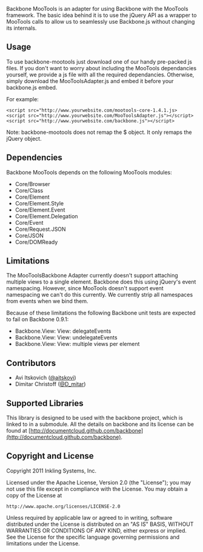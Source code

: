 Backbone MooTools is an adapter for using Backbone with the MooTools framework. The basic
idea behind it is to use the jQuery API as a wrapper to MooTools calls to allow us to
seamlessly use Backbone.js without changing its internals.

## Usage

To use backbone-mootools just download one of our handy pre-packed js files. If you don't
want to worry about including the MooTools dependancies yourself, we provide a js file
with all the required dependancies. Otherwise, simply download the MooToolsAdapter.js and
embed it before your backbone.js embed.

For example:

    <script src="http://www.yourwebsite.com/mootools-core-1.4.1.js>
    <script src="http://www.yourwebsite.com/MooToolsAdapter.js"></script>
    <script src="http://www.yourwebsite.com/backbone.js"></script>

Note: backbone-mootools does not remap the $ object. It only remaps the jQuery object.

## Dependencies

Backbone MooTools depends on the following MooTools modules:

 * Core/Browser
 * Core/Class
 * Core/Element
 * Core/Element.Style
 * Core/Element.Event
 * Core/Element.Delegation
 * Core/Event
 * Core/Request.JSON
 * Core/JSON
 * Core/DOMReady

## Limitations

The MooToolsBackbone Adapter currently doesn't support attaching multiple views to a single
element. Backbone does this using jQuery's event namespacing. However, since MooTools
doesn't support event namespacing we can't do this currently. We currently strip all namespaces
from events when we bind them.

Because of these limitations the following Backbone unit tests are expected to fail on
Backbone 0.9.1:

 * Backbone.View: View: delegateEvents
 * Backbone.View: View: undelegateEvents
 * Backbone.View: View: multiple views per element

## Contributors

 * Avi Itskovich ([@aitskovi](http://www.twitter.com/aitskovi))
 * Dimitar Christoff ([@D_mitar](http://www.twitter.com/D_mitar))

## Supported Libraries

This library is designed to be used with the backbone project, which is linked to in a
submodule. All the details on backbone and its license can be found at
[http://documentcloud.github.com/backbone](http://documentcloud.github.com/backbone).

## Copyright and License

Copyright 2011 Inkling Systems, Inc.

Licensed under the Apache License, Version 2.0 (the "License");
you may not use this file except in compliance with the License.
You may obtain a copy of the License at

    http://www.apache.org/licenses/LICENSE-2.0

Unless required by applicable law or agreed to in writing, software
distributed under the License is distributed on an "AS IS" BASIS,
WITHOUT WARRANTIES OR CONDITIONS OF ANY KIND, either express or implied.
See the License for the specific language governing permissions and
limitations under the License.

